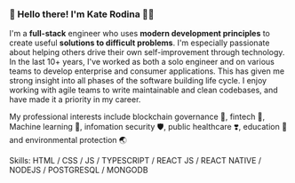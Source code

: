 ### 👋 Hello there! I'm Kate Rodina 💛💙

I'm a **full-stack** engineer who uses **modern development principles** to create useful **solutions to difficult problems**. I'm especially passionate about helping others drive their own self-improvement through technology. 
In the last 10+ years, I've worked as both a solo engineer and on various teams to develop enterprise and consumer applications. This has given me strong insight into all phases of the software building life cycle. I enjoy working with agile teams to write maintainable and clean codebases, and have made it a priority in my career.

My professional interests include blockchain governance 🔗, fintech 🔑, Machine learning 🤖, infomation security 🛡, public healthcare ❣️, education 📖 and environmental protection 🌏

Skills:  HTML / CSS / JS / TYPESCRIPT / REACT JS / REACT NATIVE / NODEJS / POSTGRESQL / MONGODB 






